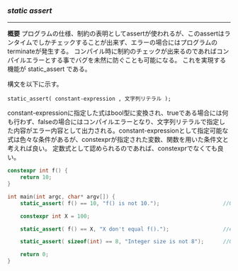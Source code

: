 ### *static assert*
---
**概要**
プログラムの仕様、制約の表明としてassertが使われるが、このassertはランタイムでしかチェックすることが出来ず、エラーの場合にはプログラムのterminateが発生する。
コンパイル時に制約のチェックが出来るのであればコンパイルエラーとする事でバグを未然に防ぐことも可能になる。
これを実現する機能が static\_assert である。

構文を以下に示す。

`static_assert( constant-expression , 文字列リテラル );`

constant-expressionに指定した式はbool型に変換され、trueである場合には何も行わず、falseの場合にはコンパイルエラーとなり、文字列リテラルで指定した内容がエラー内容として出力される。constant-expressionとして指定可能な式は色々な条件があるが、constexprが指定された変数、関数を用いた条件文と考えれば良い。
定数式として認められるのであれば、constexprでなくても良い。

```c++
constexpr int f() {
    return 10;
}

int main(int argc, char* argv[]) {
    static_assert( f() == 10, "f() is not 10.");                    //OK

    constexpr int X = 100;

    static_assert( f() == X, "X don't equal f().");                 //error X don't equal f()

    static_assert( sizeof(int) == 8, "Integer size is not 8");      //OK "sizeof(int) == 8" is constant-expression

    return 0;
}
```

